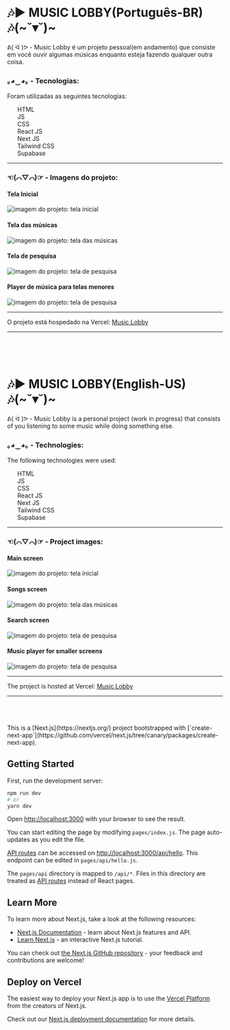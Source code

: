 <h1>🎶▶️ MUSIC LOBBY(Português-BR) 🎶(~˘▾˘)~</h1>

ᕕ( ᐛ )ᕗ - Music Lobby é um projeto pessoal(em andamento) que consiste em você ouvir algumas músicas enquanto esteja fazendo qualquer outra coisa.

<h3>｡◕‿◕｡ - Tecnologias:</h3>
Foram utilizadas as seguintes tecnologias:
<ul style="list-style:none">
<li>HTML</li>
<li>JS</li>
<li>CSS</li>
<li>React JS</li>
<li>Next JS</li>
<li>Tailwind CSS</li>
<li>Supabase</li>
</ul>
<hr/>
    <h3> ☜(⌒▽⌒)☞ - Imagens do projeto:</h3>
    <h4>Tela Inicial</h4>
    <img src="public/images/project_1.jpg" alt="imagem do projeto: tela inicial">
    <h4>Tela das músicas</h4>
    <img src="public/images/project_2.jpg" alt="imagem do projeto: tela das músicas">
    <h4>Tela de pesquisa</h4>
    <img src="public/images/project_3.jpg" alt="imagem do projeto: tela de pesquisa">
    <h4>Player de música para telas menores</h4>
    <img src="public/images/project_4.jpg" alt="imagem do projeto: tela de pesquisa">
<hr/>
O projeto está hospedado na Vercel:
    <a href="https://music-lobby.vercel.app/">Music Lobby</a>
<hr/>
<br/>
<br/>
<br/>
<h1>🎶▶️ MUSIC LOBBY(English-US) 🎶(~˘▾˘)~</h1>

ᕕ( ᐛ )ᕗ - Music Lobby is a personal project (work in progress) that consists of you listening to some music while doing something else.

<h3>｡◕‿◕｡ - Technologies:</h3>
The following technologies were used:
<ul style="list-style:none">
<li>HTML</li>
<li>JS</li>
<li>CSS</li>
<li>React JS</li>
<li>Next JS</li>
<li>Tailwind CSS</li>
<li>Supabase</li>
</ul>
<hr/>
    <h3> ☜(⌒▽⌒)☞ - Project images:</h3>
    <h4>Main screen</h4>
    <img src="public/images/project_1.jpg" alt="imagem do projeto: tela inicial">
    <h4>Songs screen</h4>
    <img src="public/images/project_2.jpg" alt="imagem do projeto: tela das músicas">
    <h4>Search screen</h4>
    <img src="public/images/project_3.jpg" alt="imagem do projeto: tela de pesquisa">
    <h4>Music player for smaller screens</h4>
    <img src="public/images/project_4.jpg" alt="imagem do projeto: tela de pesquisa">
<hr/>
The project is hosted at Vercel:
    <a href="https://music-lobby.vercel.app/">Music Lobby</a>
<hr/>
<br/>
<br/>
<br/>
This is a [Next.js](https://nextjs.org/) project bootstrapped with [`create-next-app`](https://github.com/vercel/next.js/tree/canary/packages/create-next-app).

## Getting Started

First, run the development server:

```bash
npm run dev
# or
yarn dev
```

Open [http://localhost:3000](http://localhost:3000) with your browser to see the result.

You can start editing the page by modifying `pages/index.js`. The page auto-updates as you edit the file.

[API routes](https://nextjs.org/docs/api-routes/introduction) can be accessed on [http://localhost:3000/api/hello](http://localhost:3000/api/hello). This endpoint can be edited in `pages/api/hello.js`.

The `pages/api` directory is mapped to `/api/*`. Files in this directory are treated as [API routes](https://nextjs.org/docs/api-routes/introduction) instead of React pages.

## Learn More

To learn more about Next.js, take a look at the following resources:

- [Next.js Documentation](https://nextjs.org/docs) - learn about Next.js features and API.
- [Learn Next.js](https://nextjs.org/learn) - an interactive Next.js tutorial.

You can check out [the Next.js GitHub repository](https://github.com/vercel/next.js/) - your feedback and contributions are welcome!

## Deploy on Vercel

The easiest way to deploy your Next.js app is to use the [Vercel Platform](https://vercel.com/new?utm_medium=default-template&filter=next.js&utm_source=create-next-app&utm_campaign=create-next-app-readme) from the creators of Next.js.

Check out our [Next.js deployment documentation](https://nextjs.org/docs/deployment) for more details.
